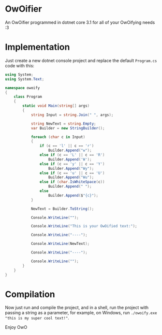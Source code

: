 # OwOifier
An OwOifier programmed in dotnet core 3.1 for all of your OwOifying needs :3

# Implementation
Just create a new dotnet console project and replace the default `Program.cs` code with this:
```cs
using System;
using System.Text;

namespace owoify
{
    class Program
    {
        static void Main(string[] args)
        {
            string Input = string.Join(" ", args);

            string NewText = string.Empty;
            var Builder = new StringBuilder();

            foreach (char c in Input)
            {
                if (c == 'l' || c == 'r')
                    Builder.Append("w");
                else if (c == 'L' || c == 'R')
                    Builder.Append('W');
                else if (c == 'y' || c == 'Y')
                    Builder.Append("Wy");
                else if (c == 'u' || c == 'U')
                    Builder.Append("Wu");
                else if (char.IsWhiteSpace(c))
                    Builder.Append(" ");
                else
                    Builder.Append($"{c}");
            }

            NewText = Builder.ToString();

            Console.WriteLine("");

            Console.WriteLine("This is your OwOified text:");

            Console.WriteLine("----");

            Console.WriteLine(NewText);

            Console.WriteLine("----");

            Console.WriteLine("");
        }
    }
}
```

# Compilation
Now just run and compile the project, and in a shell, run the project with passing a string as a parameter, for example, on Windows, run `./owoify.exe "this is my super cool text!"`.


Enjoy OwO
